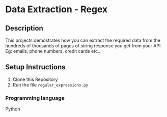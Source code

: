 # Data Extraction - Regex
## Description
This projects demostrates how you can extract the required data from the hundreds of thousands of pages of string response you get from your API. Eg: emails, phone numbers, credit cards etc...
## Setup Instructions
1. Clone this Repository
2. Run the file `regular_expressions.py`
### Programming language 
Python
